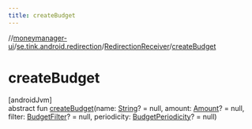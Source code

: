 ```yaml
---
title: createBudget
---
```

//[moneymanager-ui](../../../index.html)/[se.tink.android.redirection](../index.html)/[RedirectionReceiver](index.html)/[createBudget](create-budget.html)



# createBudget



[androidJvm]\
abstract fun [createBudget](create-budget.html)(name: [String](https://kotlinlang.org/api/latest/jvm/stdlib/kotlin/-string/index.html)? = null, amount: [Amount](../../com.tink.model.misc/-amount/index.html)? = null, filter: [BudgetFilter](../../com.tink.model.budget/index.html#-2018963458%2FClasslikes%2F1000845458)? = null, periodicity: [BudgetPeriodicity](../../com.tink.model.budget/index.html#-756637127%2FClasslikes%2F1000845458)? = null)




